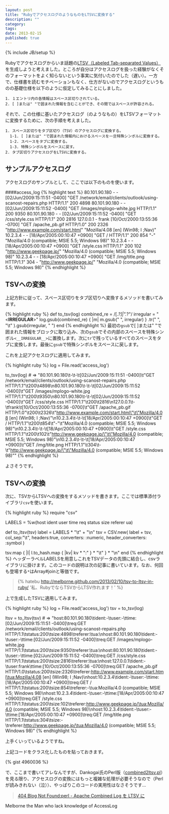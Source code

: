 ```yaml
---
layout: post
title: "RubyでアクセスログのようなものをLTSVに変換する"
description: ""
category: 
tags: 
date: 2013-02-15
published: true
---
```

{% include JB/setup %}


Rubyでアクセスログからいま話題の[LTSV（Labeled Tab-separated Values）](http://ltsv.org/ 'Labeled Tab-separated Values (LTSV)')を生成しようと考えました。ところが自分はアクセスログを扱った経験がなくそのフォーマットをよく知らないという事実に気付いたのでした（遅い）。一方で、仕様書を読むモチベーションもなく、仕方がないのでアクセスログというものの基礎仕様を以下のように仮定してみることにしました。

    1. １エントリ内の各情報はスペース区切りされている。
    2. [ ]または" "で囲まれた情報を含むことができ、その間ではスペースが許容される。

それで、この仕様に基いたアクセスログ（のようなもの）をLTSVフォーマットに変換するために、次の手順を考えました。

    1. スペース区切りをタブ区切り（TSV）のアクセスログに変換する。
      1-1. [ ]または" "で囲まれた情報内におけるスペースを一旦特殊シンボルに変換する。
      1-2. スペースをタブに変換する。
      1-3. 特殊シンボルをスペースに戻す。
    2. タブ区切りアクセスログをLTSVに変換する。

## サンプルアクセスログ
アクセスログのサンプルとして、ここでは以下のものを使います。

####access_log
{% highlight text %}
80.101.90.180 - - [02/Jun/2009:15:11:51 -0400] "GET /network/email/clients/outlook/using-scanost-repairs.php HTTP/1.1" 200 4898
80.101.90.180 - - [02/Jun/2009:15:11:52 -0400] "GET /images/mplogo-white.jpg HTTP/1.1" 200 9350
80.101.90.180 - - [02/Jun/2009:15:11:52 -0400] "GET /css/style.css HTTP/1.1" 200 2816
127.0.0.1 - frank [10/Oct/2000:13:55:36 -0700] "GET /apache_pb.gif HTTP/1.0" 200 2326 "http://www.example.com/start.html" "Mozilla/4.08 [en] (Win98; I ;Nav)"
10.2.3.4 - - [18/Apr/2005:00:10:47 +0900] "GET / HTTP/1.1" 200 854 "-" "Mozilla/4.0 (compatible; MSIE 5.5; Windows 98)"
10.2.3.4 - - [18/Apr/2005:00:10:47 +0900] "GET /style.css HTTP/1.1" 200 102 "http://www.geekpage.jp/" "Mozilla/4.0 (compatible; MSIE 5.5; Windows 98)"
10.2.3.4 - - [18/Apr/2005:00:10:47 +0900] "GET /img/title.png HTTP/1.1" 304 - "http://www.geekpage.jp/" "Mozilla/4.0 (compatible; MSIE 5.5; Windows 98)"
{% endhighlight %}

## TSVへの変換
上記方針に従って、スペース区切りをタブ区切りへ変換するメソッドを書いてみます。

{% highlight ruby %}
def to_tsv(log)
  combined_re = /\[.*?\]|".*?"/
  irregular = "<__IRREGULAR__>"
  log.gsub(combined_re) { |m| m.gsub(" ", irregular) }
     .tr(" ", "\t" ).gsub(irregular, " ")
end
{% endhighlight %}
最初の`gsub`で\[ \]または" "で囲まれた情報をブロックに取り込み、次の`gsub`でその内部のスペースを特殊シンボル`<__IRREGULAR__>`に置換します。次に`tr`で残っているすべてのスペースをタブに変換します。最後に`gsub`で特殊シンボルをスペースに戻します。

これを上記アクセスログに適用してみます。

{% highlight ruby %}
log = File.read('access_log')

to_tsv(log) # => "80.101.90.180\t-\t-\t[02/Jun/2009:15:11:51 -0400]\t\"GET /network/email/clients/outlook/using-scanost-repairs.php HTTP/1.1\"\t200\t4898\n80.101.90.180\t-\t-\t[02/Jun/2009:15:11:52 -0400]\t\"GET /images/mplogo-white.jpg HTTP/1.1\"\t200\t9350\n80.101.90.180\t-\t-\t[02/Jun/2009:15:11:52 -0400]\t\"GET /css/style.css HTTP/1.1\"\t200\t2816\n127.0.0.1\t-\tfrank\t[10/Oct/2000:13:55:36 -0700]\t\"GET /apache_pb.gif HTTP/1.0\"\t200\t2326\t\"http://www.example.com/start.html\"\t\"Mozilla/4.08 [en] (Win98; I ;Nav)\"\n10.2.3.4\t-\t-\t[18/Apr/2005:00:10:47 +0900]\t\"GET / HTTP/1.1\"\t200\t854\t\"-\"\t\"Mozilla/4.0 (compatible; MSIE 5.5; Windows 98)\"\n10.2.3.4\t-\t-\t[18/Apr/2005:00:10:47 +0900]\t\"GET /style.css HTTP/1.1\"\t200\t102\t\"http://www.geekpage.jp/\"\t\"Mozilla/4.0 (compatible; MSIE 5.5; Windows 98)\"\n10.2.3.4\t-\t-\t[18/Apr/2005:00:10:47 +0900]\t\"GET /img/title.png HTTP/1.1\"\t304\t-\t\"http://www.geekpage.jp/\"\t\"Mozilla/4.0 (compatible; MSIE 5.5; Windows 98)\""
{% endhighlight %}

よさそうです。

## TSVへの変換
次に、TSVからLTSVへの変換をするメソッドを書きます。ここでは標準添付ライブラリ`csv`を使います。

{% highlight ruby %}
require "csv"

LABELS = %w(host ident user time req status size referer ua)

def to_ltsv(tsv)
  label = LABELS * "\t" + "\n"
  tsv = CSV.new( label + tsv, col_sep:"\t",
                              headers:true,
                              converters: :numeric,
                              header_converters: :symbol )

  tsv.map { |l| l.to_hash.map { |kv| kv * ":" } * "\t" } * "\n"
end
{% endhighlight %}
ヘッダーラベルLABELSを用意しこれをTSVデータの先頭に結合し、csvライブラリに掛けます。このコードの説明は次の記事に書いています。なお、何回も登場する`*`はArray#joinと等価です。

> {% hatebu http://melborne.github.com/2013/02/10/tsv-to-ltsv-in-ruby/ '私、RubyでならTSVからLTSV作れます！' %}

上で生成したTSVに適用してみます。

{% highlight ruby %}
log = File.read('access_log')
tsv = to_tsv(log)

ltsv = to_ltsv(tsv) # => "host:80.101.90.180\tident:-\tuser:-\ttime:[02/Jun/2009:15:11:51 -0400]\treq:GET /network/email/clients/outlook/using-scanost-repairs.php HTTP/1.1\tstatus:200\tsize:4898\treferer:\tua:\nhost:80.101.90.180\tident:-\tuser:-\ttime:[02/Jun/2009:15:11:52 -0400]\treq:GET /images/mplogo-white.jpg HTTP/1.1\tstatus:200\tsize:9350\treferer:\tua:\nhost:80.101.90.180\tident:-\tuser:-\ttime:[02/Jun/2009:15:11:52 -0400]\treq:GET /css/style.css HTTP/1.1\tstatus:200\tsize:2816\treferer:\tua:\nhost:127.0.0.1\tident:-\tuser:frank\ttime:[10/Oct/2000:13:55:36 -0700]\treq:GET /apache_pb.gif HTTP/1.0\tstatus:200\tsize:2326\treferer:http://www.example.com/start.html\tua:Mozilla/4.08 [en] (Win98; I ;Nav)\nhost:10.2.3.4\tident:-\tuser:-\ttime:[18/Apr/2005:00:10:47 +0900]\treq:GET / HTTP/1.1\tstatus:200\tsize:854\treferer:-\tua:Mozilla/4.0 (compatible; MSIE 5.5; Windows 98)\nhost:10.2.3.4\tident:-\tuser:-\ttime:[18/Apr/2005:00:10:47 +0900]\treq:GET /style.css HTTP/1.1\tstatus:200\tsize:102\treferer:http://www.geekpage.jp/\tua:Mozilla/4.0 (compatible; MSIE 5.5; Windows 98)\nhost:10.2.3.4\tident:-\tuser:-\ttime:[18/Apr/2005:00:10:47 +0900]\treq:GET /img/title.png HTTP/1.1\tstatus:304\tsize:-\treferer:http://www.geekpage.jp/\tua:Mozilla/4.0 (compatible; MSIE 5.5; Windows 98)"
{% endhighlight %}

上手くいっているようですね。

上記コードをクラス化したものを貼っておきます。


{% gist 4960036 %}

で、ここまで書いてアレなんですが、Dankogai氏のPerl版（[combined2ltsv.pl](http://colabv6.dan.co.jp/ltsv/combined2ltsv.pl 'colabv6.dan.co.jp/ltsv/combined2ltsv.pl')）を見る限り、アクセスログの変換にはもっと複雑な処理が必要そうなので（Perlが読みきれない（泣））、やっぱりこのコードの実用性はなさそうです...

> [404 Blog Not Found:perl - Apache Combined Log を LTSV に](http://blog.livedoor.jp/dankogai/archives/51853024.html '404 Blog Not Found:perl - Apache Combined Log を LTSV に')


Melborne the Man who lack knowledge of AccessLog


